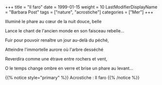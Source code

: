 +++
title = "Il faro"
date = 1999-01-15
weight = 10
LastModifierDisplayName = "Barbara Post"
tags = ["nature", "acrostiche"]
categories = ["Mer"]
+++

Illuminé le phare au cœur de la nuit douce, belle

Lance le chant de l'ancien monde en son faisceau rebelle...

Fuir pour pouvoir renaître un jour au-delà du péché,

Atteindre l'immortelle aurore où l'arbre desséché

Reverdira comme une étrave entre rochers et vent,

O le temps change ombre en verre et brise un phare au levant...

{{% notice style="primary" %}}
Acrostiche : Il faro
{{% /notice %}}

